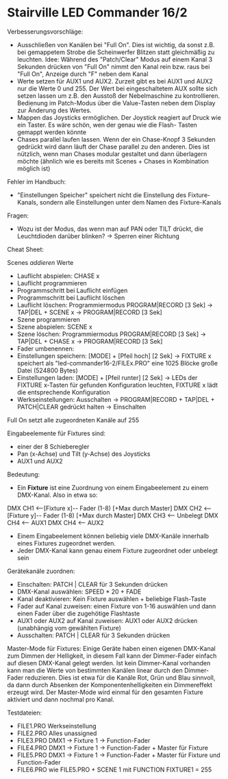 # Stairville LED Commander 16/2

Verbesserungsvorschläge:
* Ausschließen von Kanälen bei "Full On". Dies ist wichtig, da sonst z.B. bei gemappetem Strobe die Scheinwerfer Blitzen
  statt gleichmäßig zu leuchten.
  Idee: Während des "Patch/Clear" Modus auf einem Kanal 3 Sekunden drücken von "Full On" nimmt den Kanal rein bzw. raus
  bei "Full On", Anzeige durch "F" neben dem Kanal
* Werte setzen für AUX1 und AUX2. Zurzeit gibt es bei AUX1 und AUX2 nur die Werte 0 und 255. Der Wert bei eingeschaltetem
  AUX sollte sich setzen lassen um z.B. den Ausstoß der Nebelmaschine zu kontrollieren. Bedienung im Patch-Modus über
  die Value-Tasten neben dem Display zur Änderung des Wertes.
* Mappen das Joysticks ermöglichen. Der Joystick reagiert auf Druck wie ein Taster. Es wäre schön, wen der genau wie die Flash-
  Tasten gemappt werden könnte
* Chases parallel laufen lassen. Wenn der ein Chase-Knopf 3 Sekunden gedrückt wird dann läuft der Chase parallel zu
  den anderen. Dies ist nützlich, wenn man Chases modular gestaltet und dann überlagern möchte (ähnlich wie es bereits
  mit Scenes + Chases in Kombination möglich ist)

Fehler im Handbuch:
* "Einstellungen Speicher" speichert nicht die Einstellung des Fixture-Kanals, sondern alle Einstellungen unter dem
  Namen des Fixture-Kanals

Fragen:
* Wozu ist der Modus, das wenn man auf PAN oder TILT drückt, die Leuchtdioden darüber blinken?
  -> Sperren einer Richtung

Cheat Sheet:

Scenes *addieren* Werte

* Lauflicht abspielen: CHASE x
* Lauflicht programmieren
* Programmschritt bei Lauflicht einfügen
* Programmschritt bei Lauflicht löschen
* Lauflicht löschen: Programmiermodus PROGRAM|RECORD [3 Sek] -> TAP|DEL + SCENE x -> PROGRAM|RECORD [3 Sek] 
* Szene programmieren
* Szene abspielen: SCENE x
* Szene löschen: Programmiermodus PROGRAM|RECORD [3 Sek] -> TAP|DEL + CHASE x -> PROGRAM|RECORD [3 Sek] 
* Fader umbenennen:
* Einstellungen speichern: [MODE] + [Pfeil hoch] [2 Sek] -> FIXTURE x speichert als "led-commander16-2/FILEx.PRO"
  eine 1025 Blöcke große Datei (524800 Bytes)
* Einstellungen laden: [MODE] + [Pfeil runter] [2 Sek] -> LEDs der FIXTURE x-Tasten für gefunden Konfiguration leuchten,
  FIXTURE x lädt die entsprechende Konfiguration
* Werkseinstellungen: Ausschalten -> PROGRAM|RECORD + TAP|DEL + PATCH|CLEAR gedrückt halten -> Einschalten

Full On setzt alle zugeordneten Kanäle auf 255

Eingabeelemente für Fixtures sind:
* einer der 8 Schieberegler
* Pan (x-Achse) und Tilt (y-Achse) des Joysticks
* AUX1 und AUX2

Bedeutung:
* Ein **Fixture** ist eine Zuordnung von einem Eingabeelement zu einem DMX-Kanal. Also in etwa so:

DMX CH1 <--[Fixture x]-- Fader (1-8) [+Max durch Master]
DMX CH2 <--[Fixture y]-- Fader (1-8) [+Max durch Master]
DMX CH3 <-- Unbelegt
DMX CH4 <-- AUX1
DMX CH4 <-- AUX2

* Einem Eingabeelement können beliebig viele DMX-Kanäle innerhalb eines Fixtures zugeordnet werden.
* Jeder DMX-Kanal kann genau einem Fixture zugeordnet oder unbelegt sein

Gerätekanäle zuordnen:
* Einschalten: PATCH | CLEAR für 3 Sekunden drücken
* DMX-Kanal auswählen: SPEED * 20 + FADE
* Kanal deaktivieren: Kein Fixture auswählen + beliebige Flash-Taste
* Fader auf Kanal zuweisen: einen Fixture von 1-16 auswählen und dann einen Fader über die zugehötige Flashtaste
* AUX1 oder AUX2 auf Kanal zuweisen: AUX1 oder AUX2 drücken (unabhängig vom gewählten Fixture)
* Ausschalten: PATCH | CLEAR für 3 Sekunden drücken

Master-Mode für Fixtures:
Einige Geräte haben einen eigenen DMX-Kanal zum Dimmen der Helligkeit, in diesem Fall kann der Dimmer-Fader
einfach auf diesen DMX-Kanal gelegt werden. Ist kein Dimmer-Kanal vorhanden kann man die Werte von bestimmten
Kanälen linear durch den Dimmer-Fader reduzieren. Dies ist etwa für die Kanäle Rot, Grün und Blau sinnvoll, da
dann durch Absenken der Komponentenhelligkeiten ein Dimmereffekt erzeugt wird.
Der Master-Mode wird einmal für den gesamten Fixture aktiviert und dann nochmal pro Kanal.

Testdateien:
* FILE1.PRO Werkseinstellung
* FILE2.PRO Alles unassigned
* FILE3.PRO DMX1 -> Fixture 1 -> Function-Fader
* FILE4.PRO DMX1 -> Fixture 1 -> Function-Fader + Master für Fixture
* FILE5.PRO DMX1 -> Fixture 1 -> Function-Fader + Master für Fixture und Function-Fader
* FILE6.PRO wie FILE5.PRO + SCENE 1 mit FUNCTION FIXTURE1 = 255
